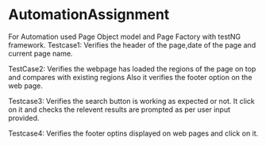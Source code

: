 # AutomationAssignment

For Automation used Page Object model and Page Factory with testNG framework.
Testcase1:
Verifies the header of the page,date of the page and current page name.

TestCase2:
Verifies the webpage has loaded the regions of the page on top and compares with existing regions
Also it verifies the footer option on the web page.


Testcase3:
Verifies the search button is working as expected or not.
It click on it and checks the relevent results are prompted as per user input provided.

Testcase4:
Verifies the footer optins displayed on web pages and click on it.



